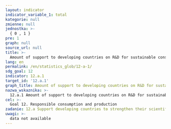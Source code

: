 ```yaml
---
layout: indicator
indicator_variable_1: total
kategorie: null
zmienne: null
jednostka: >-
  { 0 , 1 }
pre: 1
graph: null
source_url: null
title: >-
  Amount of support to developing countries on R&D for sustainable consumption and production (SCP) and environmental sound technologies
lang: en
permalink: /en/statistics_glob/12-a-1/
sdg_goal: 12
indicator: 12.a.1
target_id: '12.a.1'
graph_title: Amount of support to developing countries on R&D for sustainable consumption and production (SCP) and environmental sound technologies
nazwa_wskaznika: >-
  12.a.1 Amount of support to developing countries on R&D for sustainable consumption and production (SCP) and environmental sound technologies
cel: >-
  Goal 12. Responsible consumption and production
zadanie: 12.a Support developing countries to strengthen their scientific and technological capacity to move towards more sustainable patterns of consumption and production
uwagi: >-
  data not available
---
```

